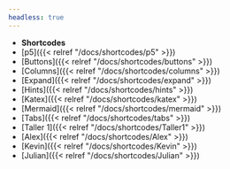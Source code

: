 ```yaml
---
headless: true
---
```


- **Shortcodes**
- [p5]({{< relref "/docs/shortcodes/p5" >}})
- [Buttons]({{< relref "/docs/shortcodes/buttons" >}})
- [Columns]({{< relref "/docs/shortcodes/columns" >}})
- [Expand]({{< relref "/docs/shortcodes/expand" >}})
- [Hints]({{< relref "/docs/shortcodes/hints" >}})
- [Katex]({{< relref "/docs/shortcodes/katex" >}})
- [Mermaid]({{< relref "/docs/shortcodes/mermaid" >}})
- [Tabs]({{< relref "/docs/shortcodes/tabs" >}})
- [Taller 1]({{< relref "/docs/shortcodes/Taller1" >}})
- [Alex]({{< relref "/docs/shortcodes/Alex" >}})
- [Kevin]({{< relref "/docs/shortcodes/Kevin" >}})
- [Julian]({{< relref "/docs/shortcodes/Julian" >}})
<br />
